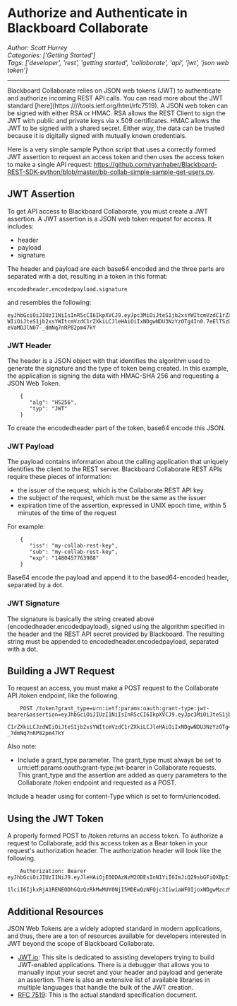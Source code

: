 # Authorize and Authenticate in Blackboard Collaborate
*Author: Scott Hurrey*  
*Categories: ['Getting Started']*  
*Tags: ['developer', 'rest', 'getting started', 'collaborate', 'api', 'jwt', 'json web token']*  
<hr />
Blackboard Collaborate relies on JSON web tokens (JWT) to authenticate and
authorize incoming REST API calls. You can read more about the JWT standard
[here](https:////tools.ietf.org/html/rfc7519). A JSON web token
can be signed with either RSA or HMAC. RSA allows the REST Client to sign the
JWT with public and private keys via x.509 certificates. HMAC allows the JWT
to be signed with a shared secret. Either way, the data can be trusted because
it is digitally signed with mutually known credentials.

Here is a very simple sample Python script that uses a correctly formed JWT
assertion to request an access token and then uses the access token to make a
single API request: https://github.com/ryanhaber/Blackboard-REST-SDK-python/blob/master/bb-collab-simple-sample-get-users.py.

## JWT Assertion

To get API access to Blackboard Collaborate, you must create a JWT assertion.
A JWT assertion is a JSON web token request for access. It includes:

  * header
  * payload
  * signature

The header and payload are each base64 encoded and the three parts are
separated with a dot, resulting in a token in this format:
```
encodedheader.encodedpayload.signature
```

and resembles the following:
```
eyJhbGciOiJIUzI1NiIsInR5cCI6IkpXVCJ9.eyJpc3MiOiJteS1jb2xsYWItcmVzdC1rZXkiLCJzd
WIiOiJteS1jb2xsYWItcmVzdC1rZXkiLCJleHAiOiIxNDgwNDU3NzYzOTg4In0.7eElTSzDRfWaQlK
eVaMDJlN07-_dmNq7nRP82pm47kY
```

### JWT Header

The header is a JSON object with that identifies the algorithm used to
generate the signature and the type of token being created. In this example,
the application is signing the data with HMAC-SHA 256 and requesting a JSON
Web Token.
```
    {  
       "alg": "HS256",  
       "typ": "JWT"   
    }
```

To create the encodedheader part of the token, base64 encode this JSON.

### JWT Payload

The payload contains information about the calling application that uniquely
identifies the client to the REST server. Blackboard Collaborate REST APIs
require these pieces of information:

  * the issuer of the request, which is the Collaborate REST API key
  * the subject of the request, which must be the same as the issuer
  * expiration time of the assertion, expressed in UNIX epoch time, within 5 minutes of the time of the request

For example:
```
    {  
       "iss": "my-collab-rest-key",  
       "sub": "my-collab-rest-key",  
       "exp": "1480457763988"   
    }
```

Base64 encode the payload and append it to the based64-encoded header,
separated by a dot.

### JWT Signature

The signature is basically the string created above
(encodedheader.encodedpayload), signed using the algorithm specified in the
header and the REST API secret provided by Blackboard. The resulting string
must be appended to encodedheader.encodedpayload, separated with a dot.

## Building a JWT Request

To request an access, you must make a POST request to the Collaborate API
/token endpoint, like the following.
```
    POST /token?grant_type=urn:ietf:params:oauth:grant-type:jwt-bearer&assertion=eyJhbGciOiJIUzI1NiIsInR5cCI6IkpXVCJ9.eyJpc3MiOiJteS1jb2xsYWItcmVzd  
    C1rZXkiLCJzdWIiOiJteS1jb2xsYWItcmVzdC1rZXkiLCJleHAiOiIxNDgwNDU3NzYzOTg4In0.7eElTSzDRfWaQlKeVaMDJlN0-_7dmNq7nRP82pm47kY
```

Also note:

  * Include a grant_type parameter. The grant_type must always be set to urn:ietf:params:oauth:grant-type:jwt-bearer in Collaborate requests. This grant_type and the assertion are added as query parameters to the Collaborate /token endpoint and requested as a POST.

Include a header using for content-Type which is set to form/urlencoded.

## Using the JWT Token

A properly formed POST to /token returns an access token. To authorize a
request to Collaborate, add this access token as a Bear token in your
request's authorization header. The authorization header will look like the
following.
```
    Authorization: Bearer eyJhbGciOiJIUzI1NiJ9.eyJleHAiOjE0ODAzNzM2ODEsInN1YiI6ImJiQ29sbGFiQXBpIiwiaXNzIjoiYmJDb2xsYWJBcGkiLCJ0eXBlIjoxLCJjb25zdW  
    1lciI6IjkxRjA1RENEODhGQzQzRkMwMUY0NjI5MDEwQzNFQjc3IiwiaWF0IjoxNDgwMzczMzIxfQ.Vi7jejTo380R_DYWO202q3dvd0XYsQbmpFd3DCgku64  
```

## Additional Resources

JSON Web Tokens are a widely adopted standard in modern applications, and
thus, there are a ton of resources available for developers interested in JWT
beyond the scope of Blackboard Collaborate.

  * [JWT.io](https://jwt.io/): This site is dedicated to assisting developers trying to build JWT-enabled applications. There is a debugger that allows you to manually input your secret and your header and payload and generate an assertion. There is also an extensive list of available libraries in multiple languages that handle the bulk of the JWT creation.
  * [RFC 7519](https://tools.ietf.org/html/rfc7519): This is the actual standard specification document.

